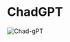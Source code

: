 # ChadGPT

![Chad-gPT](https://github.com/sdhnshu/ChadGPT/assets/8189505/3a4d2637-d3ba-4514-bdbb-d4af8f8b1b14)
